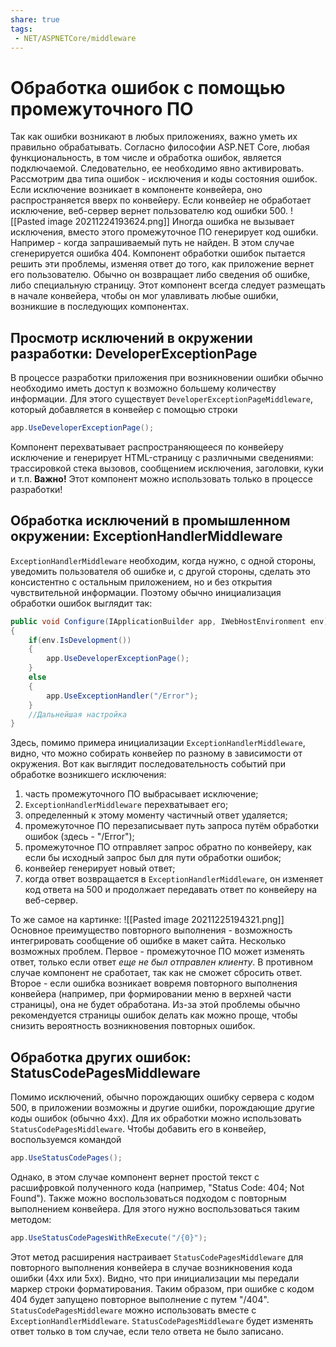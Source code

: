 ```yaml
---
share: true
tags:
 - NET/ASPNETCore/middleware
---
```

# Обработка ошибок с помощью промежуточного ПО
Так как ошибки возникают в любых приложениях, важно уметь их правильно обрабатывать. Согласно философии ASP.NET Core, любая функциональность, в том числе и обработка ошибок, является подключаемой. Следовательно, ее необходимо явно активировать.
Рассмотрим два типа ошибок - исключения и коды состояния ошибок.
Если исключение возникает в компоненте конвейера, оно распространяется вверх по конвейеру. Если конвейер не обработает исключение, веб-сервер вернет пользователю код ошибки 500.
![[Pasted image 20211224193624.png]]
Иногда ошибка не вызывает исключения, вместо этого промежуточное ПО генерирует код ошибки. Например - когда запрашиваемый путь не найден. В этом случае сгенерируется ошибка 404.
Компонент обработки ошибок пытается решить эти проблемы, изменяя ответ до того, как приложение вернет его пользователю. Обычно он возвращает либо сведения об ошибке, либо специальную страницу. Этот компонент всегда следует размещать в начале конвейера, чтобы он мог улавливать любые ошибки, возникшие в последующих компонентах.
## Просмотр исключений в окружении разработки: DeveloperExceptionPage
В процессе разработки приложения при возникновении ошибки обычно необходимо иметь доступ к возможно большему количеству информации. Для этого существует `DeveloperExceptionPageMiddleware`, который добавляется в конвейер с помощью строки 
```csharp
app.UseDeveloperExceptionPage();
```
Компонент перехватывает распространяющееся по конвейеру исключение и генерирует HTML-страницу с различными сведениями: трассировкой стека вызовов, сообщением исключения, заголовки, куки и т.п.
**Важно!** Этот компонент можно использовать только в процессе разработки!
## Обработка исключений в промышленном окружении: ExceptionHandlerMiddleware
`ExceptionHandlerMiddleware` необходим, когда нужно, с одной стороны, уведомить пользователя об ошибке и, с другой стороны, сделать это консистентно с остальным приложением, но и без открытия чувствительной информации.
Поэтому обычно инициализация обработки ошибок выглядит так:
```csharp
public void Configure(IApplicationBuilder app, IWebHostEnvironment env)
{
	if(env.IsDevelopment())
	{
		app.UseDeveloperExceptionPage();
	}
	else
	{
		app.UseExceptionHandler("/Error");
	}
	//Дальнейшая настройка
}
```
Здесь, помимо примера инициализации `ExceptionHandlerMiddleware`, видно, что можно собирать конвейер по разному в зависимости от окружения.
Вот как выглядит последовательность событий при обработке возникшего исключения:
1. часть промежуточного ПО выбрасывает исключение;
2. `ExceptionHandlerMiddleware` перехватывает его;
3. определенный к этому моменту частичный ответ удаляется;
4. промежуточное ПО перезаписывает путь запроса путём обработки ошибок (здесь - "/Error");
5. промежуточное ПО отправляет запрос обратно по конвейеру, как если бы исходный запрос был для пути обработки ошибок;
6. конвейер генерирует новый ответ;
7. когда ответ возвращается в `ExceptionHandlerMiddleware`, он изменяет код ответа на 500 и продолжает передавать ответ по конвейеру на веб-сервер.

То же самое на картинке:
![[Pasted image 20211225194321.png]]
Основное преимущество повторного выполнения - возможность интегрировать сообщение об ошибке в макет сайта.
Несколько возможных проблем. Первое - промежуточное ПО может изменять ответ, только если ответ *еще не был отправлен клиенту*. В противном случае компонент не сработает, так как не сможет сбросить ответ.
Второе - если ошибка возникает вовремя повторного выполнения конвейера (например, при формировании меню в верхней части страницы), она не будет обработана. Из-за этой проблемы обычно рекомендуется страницы ошибок делать как можно проще, чтобы снизить вероятность возникновения повторных ошибок.
## Обработка других ошибок: StatusCodePagesMiddleware
Помимо исключений, обычно порождающих ошибку сервера с кодом 500, в приложении возможны и другие ошибки, порождающие другие коды ошибок (обычно 4xx). Для их обработки можно использовать `StatusCodePagesMiddleware`. Чтобы добавить его в конвейер, воспользуемся командой
```csharp
app.UseStatusCodePages();
```
Однако, в этом случае компонент вернет простой текст с расшифровкой полученного кода (например, "Status Code: 404; Not Found").
Также можно воспользоваться подходом с повторным выполнением конвейера. Для этого нужно воспользоваться таким методом:
```csharp
app.UseStatusCodePagesWithReExecute("/{0}");
```
Этот метод расширения настраивает `StatusCodePagesMiddleware` для повторного выполнения конвейера в случае возникновения кода ошибки (4хх или 5хх). Видно, что при инициализации мы передали маркер строки форматирования. Таким образом, при ошибке с кодом 404 будет запущено повторное выполнение с путем "/404".
`StatusCodePagesMiddleware` можно использовать вместе с `ExceptionHandlerMiddleware`. `StatusCodePagesMiddleware` будет изменять ответ только в том случае, если тело ответа не было записано.
